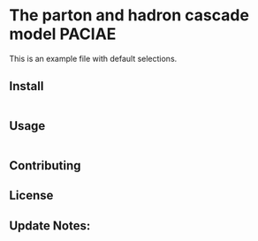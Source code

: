 <!-- This is a README file for usage of PACIAE.
     Written by Markdown language.
                 By Anke at CCNU on 10/16/2022 
 -->

# The parton and hadron cascade model PACIAE

This is an example file with default selections.

## Install

```
```

## Usage

```
```

## Contributing


## License


## Update Notes:
